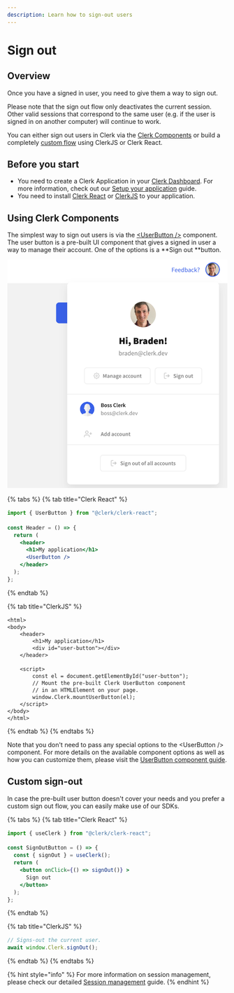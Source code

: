 ```yaml
---
description: Learn how to sign-out users
---
```


# Sign out

## Overview

Once you have a signed in user, you need to give them a way to sign out.

Please note that the sign out flow only deactivates the current session. Other valid sessions that correspond to the same user (e.g. if the user is signed in on another computer) will continue to work.

You can either sign out users in Clerk via the [Clerk Components](popular-guides-sign-out.md#using-clerk-components) or build a completely [custom flow](popular-guides-sign-out.md#custom-sign-out) using ClerkJS or Clerk React.

## Before you start

* You need to create a Clerk Application in your [Clerk Dashboard](https://dashboard.clerk.dev). For more information, check out our [Setup your application](setup-your-application.md) guide.
* You need to install [Clerk React](../reference/clerk-react/) or [ClerkJS](../reference/clerkjs/) to your application.

## Using Clerk Components

The simplest way to sign out users is via the [\<UserButton />](../components/user-button.md) component. The user button is a pre-built UI component that gives a signed in user a way to manage their account. One of the options is a **Sign out **button.

![Clerk's open User Button.](<../.gitbook/assets/Screen Shot 2021-07-28 at 11.51.32 PM.png>)

{% tabs %}
{% tab title="Clerk React" %}
```jsx
import { UserButton } from "@clerk/clerk-react";

const Header = () => {
  return (
    <header>
      <h1>My application</h1>
      <UserButton />
    </header>
  );
};
```
{% endtab %}

{% tab title="ClerkJS" %}
```markup
<html>
<body>
    <header>
        <h1>My application</h1>
        <div id="user-button"></div>
    </header>
    
    <script>
        const el = document.getElementById("user-button");
        // Mount the pre-built Clerk UserButton component
        // in an HTMLElement on your page. 
        window.Clerk.mountUserButton(el);
    </script>
</body>
</html>
```
{% endtab %}
{% endtabs %}

Note that you don't need to pass any special options to the \<UserButton /> component. For more details on the available component options as well as how you can customize them, please visit the [UserButton component guide](../components/user-button.md).

## Custom sign-out

In case the pre-built user button doesn't cover your needs and you prefer a custom sign out flow, you can easily make use of our SDKs.

{% tabs %}
{% tab title="Clerk React" %}
```jsx
import { useClerk } from "@clerk/clerk-react";

const SignOutButton = () => {
  const { signOut } = useClerk();
  return (
    <button onClick={() => signOut()} >
      Sign out
    </button>
  );
};
```
{% endtab %}

{% tab title="ClerkJS" %}
```javascript
// Signs-out the current user.
await window.Clerk.signOut();
```
{% endtab %}
{% endtabs %}

{% hint style="info" %}
For more information on session management, please check our detailed [Session management](../main-concepts/session-management.md) guide.
{% endhint %}
